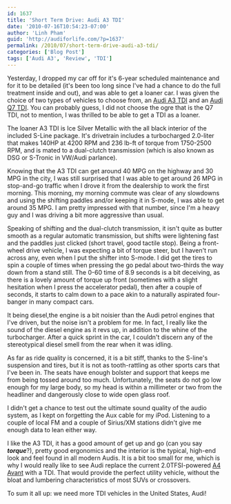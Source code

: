 ```yaml
---
id: 1637
title: 'Short Term Drive: Audi A3 TDI'
date: '2010-07-16T10:54:23-07:00'
author: 'Linh Pham'
guid: 'http://audiforlife.com/?p=1637'
permalink: /2010/07/short-term-drive-audi-a3-tdi/
categories: ['Blog Post']
tags: ['Audi A3', 'Review', 'TDI']
---
```


Yesterday, I dropped my car off for it's 6-year scheduled maintenance and for it to be detailed (it's been too long since I've had a chance to do the full treatment inside and out), and was able to get a loaner car. I was given the choice of two types of vehicles to choose from, an [Audi A3 TDI](http://www.audiusa.com/us/brand/en/models/a3_tdi.html) and an [Audi Q7 TDI](http://www.audiusa.com/us/brand/en/models/q7_tdi.html). You can probably guess, I did not choose the ogre that is the Q7 TDI, not to mention, I was thrilled to be able to get a TDI as a loaner.

The loaner A3 TDI is Ice Silver Metallic with the all black interior of the included S-Line package. It's drivetrain includes a turbocharged 2.0-liter that makes 140HP at 4200 RPM and 236 lb-ft of torque from 1750-2500 RPM, and is mated to a dual-clutch transmission (which is also known as DSG or S-Tronic in VW/Audi parlance).

Knowing that the A3 TDI can get around 40 MPG on the highway and 30 MPG in the city, I was still surprised that I was able to get around 26 MPG in stop-and-go traffic when I drove it from the dealership to work the first morning. This morning, my morning commute was clear of any slowdowns and using the shifting paddles and/or keeping it in S-mode, I was able to get around 35 MPG. I am pretty impressed with that number, since I'm a heavy guy and I was driving a bit more aggressive than usual.

Speaking of shifting and the dual-clutch transmission, it isn't quite as butter smooth as a regular automatic transmission, but shifts were lightening fast and the paddles just clicked (short travel, good tactile stop). Being a front-wheel drive vehicle, I was expecting a bit of torque steer, but I haven't run across any, even when I put the shifter into S-mode. I did get the tires to spin a couple of times when pressing the go pedal about two-thirds the way down from a stand still. The 0-60 time of 8.9 seconds is a bit deceiving, as there is a lovely amount of torque up front (sometimes with a slight hesitation when I press the accelerator pedal), then after a couple of seconds, it starts to calm down to a pace akin to a naturally aspirated four-banger in many compact cars.

It being diesel,the engine is a bit noisier than the Audi petrol engines that I've driven, but the noise isn't a problem for me. In fact, I really like the sound of the diesel engine as it revs up, in addition to the whine of the turbocharger. After a quick sprint in the car, I couldn't discern any of the stereotypical diesel smell from the rear when it was idling.

As far as ride quality is concerned, it is a bit stiff, thanks to the S-line's suspension and tires, but it is not as tooth-rattling as other sports cars that I've been in. The seats have enough bolster and support that keeps me from being tossed around too much. Unfortunately, the seats do not go low enough for my large body, so my head is within a millimeter or two from the headliner and dangerously close to wide open glass roof.

I didn't get a chance to test out the ultimate sound quality of the audio system, as I kept on forgetting the Aux cable for my iPod. Listening to a couple of local FM and a couple of Sirius/XM stations didn't give me enough data to lean either way.

I like the A3 TDI, it has a good amount of get up and go (can you say _**torque**_?), pretty good ergonomics and the interior is the typical, high-end look and feel found in all modern Audis. It is a bit too small for me, which is why I would really like to see Audi replace the current 2.0TFSI-powered [A4 Avant](http://www.audiusa.com/us/brand/en/models/a4_avant.html) with a TDI. That would provide the perfect utility vehicle, without the bloat and lumbering characteristics of most SUVs or crossovers.

To sum it all up: we need more TDI vehicles in the United States, Audi!
